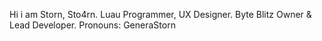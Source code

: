 Hi i am Storn, Sto4rn.
Luau Programmer, UX Designer.
Byte Blitz Owner & Lead Developer.
Pronouns: GeneraStorn
